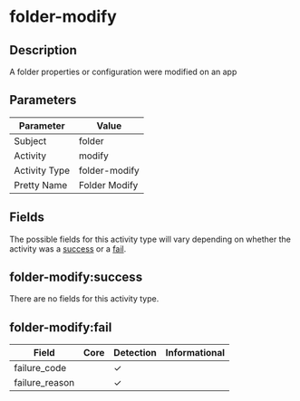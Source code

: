 folder-modify
=============

Description
-----------
A folder properties or configuration were modified on an app

Parameters
----------
| Parameter     | Value         |
| ------------- | ------------- |
| Subject       | folder        |
| Activity      | modify        |
| Activity Type | folder-modify |
| Pretty Name   | Folder Modify |


Fields
------

The possible fields for this activity type will vary depending on whether the activity was a [success](#folder-modifysuccess) or a [fail](#folder-modifyfail).


folder-modify:success
---------------------

There are no fields for this activity type.


folder-modify:fail
------------------

| Field          | Core | Detection | Informational |
| -------------- | ---- | --------- | ------------- |
| failure_code   |      | &#10003;  |               |
| failure_reason |      | &#10003;  |               |